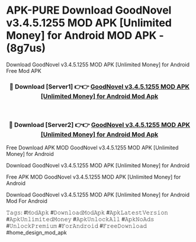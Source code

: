# APK-PURE Download GoodNovel v3.4.5.1255 MOD APK [Unlimited Money] for Android MOD APK - (8g7us)
Download GoodNovel v3.4.5.1255 MOD APK [Unlimited Money] for Android Free Mod APK

<div align="center">
<h3>🔴 Download [Server1] 👉👉 <a href="https://apk-comot.site?title=GoodNovel_v3.4.5.1255_MOD_APK_[Unlimited_Money]_for_Android">GoodNovel v3.4.5.1255 MOD APK [Unlimited Money] for Android Mod Apk</a></h3><br>

<h3>🔴 Download [Server2] 👉👉 <a href="https://apk-comot.site?title=GoodNovel_v3.4.5.1255_MOD_APK_[Unlimited_Money]_for_Android">GoodNovel v3.4.5.1255 MOD APK [Unlimited Money] for Android Mod Apk</a></h3>
</div>


Free Download APK MOD GoodNovel v3.4.5.1255 MOD APK [Unlimited Money] for Android

Download GoodNovel v3.4.5.1255 MOD APK [Unlimited Money] for Android 

Free APK MOD GoodNovel v3.4.5.1255 MOD APK [Unlimited Money] for Android 

Download GoodNovel v3.4.5.1255 MOD APK [Unlimited Money] for Android Mod For Android

𝚃𝚊𝚐𝚜: #𝙼𝚘𝚍𝙰𝚙𝚔 #𝙳𝚘𝚠𝚗𝚕𝚘𝚊𝚍𝙼𝚘𝚍𝙰𝚙𝚔 #𝙰𝚙𝚔𝙻𝚊𝚝𝚎𝚜𝚝𝚅𝚎𝚛𝚜𝚒𝚘𝚗 #𝙰𝚙𝚔𝚄𝚗𝚕𝚒𝚖𝚒𝚝𝚎𝚍𝙼𝚘𝚗𝚎𝚢 #𝙰𝚙𝚔𝚄𝚗𝚕𝚘𝚌𝚔𝙰𝚕𝚕 #𝙰𝚙𝚔𝙽𝚘𝙰𝚍𝚜 #𝚄𝚗𝚕𝚘𝚌𝚔𝙿𝚛𝚎𝚖𝚒𝚞𝚖 #𝙵𝚘𝚛𝙰𝚗𝚍𝚛𝚘𝚒𝚍 #𝙵𝚛𝚎𝚎𝙳𝚘𝚠𝚗𝚕𝚘𝚊𝚍 #home_design_mod_apk